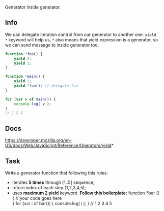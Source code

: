Generator inside generator.

## Info
We can delegate iteration control from our generator to another one.
`yield *` keyword will help us, `*` also means that yield expression
is a generator, so we can send message to inside generator too.

```js
function *foo() {
    yield 2;
    yield 3;
}

function *main() {
    yield 1;
    yield *foo(); // delegate foo
}

for (var v of main()) {
    console.log( v );
}
// 1 2 3
```

## Docs
https://developer.mozilla.org/en-US/docs/Web/JavaScript/Reference/Operators/yield*

## Task
Write a generator function that following this rules:
 - iterates **5 times** through [1..5] sequence;
 - return index of each step (1,2,3,4,5);
 - uses **maximum 2 yield** keyword.
**Follow this boilerplate:**
function *bar () {
  // your code goes here  
}
for (var i of bar()) {
    console.log( i );
}
// 1 2 3 4 5


